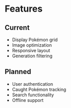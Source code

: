 # Features

## Current
- Display Pokémon grid
- Image optimization
- Responsive layout
- Generation filtering

## Planned
- User authentication
- Caught Pokémon tracking
- Search functionality
- Offline support